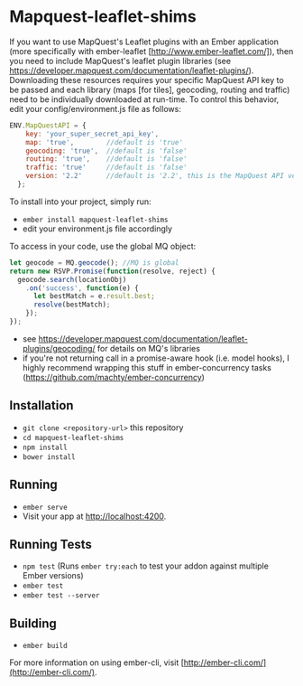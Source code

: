 # Mapquest-leaflet-shims

If you want to use MapQuest's Leaflet plugins with an Ember application (more specifically with ember-leaflet [http://www.ember-leaflet.com/]),
then you need to include MapQuest's leaflet plugin libraries (see https://developer.mapquest.com/documentation/leaflet-plugins/). Downloading these resources requires your specific
MapQuest API key to be passed and each library (maps [for tiles], geocoding, routing and traffic) need to be individually downloaded at run-time. To control this behavior, edit your config/environment.js file as follows:

```javascript
ENV.MapQuestAPI = {
    key: 'your_super_secret_api_key',
    map: 'true',        //default is 'true'
    geocoding: 'true',  //default is 'false'
    routing: 'true',    //default is 'false'
    traffic: 'true'     //default is 'false'
    version: '2.2'      //default is '2.2', this is the MapQuest API version number to use.
  };
```

To install into your project, simply run:

* `ember install mapquest-leaflet-shims`
* edit your environment.js file accordingly

To access in your code, use the global MQ object:

```javascript
let geocode = MQ.geocode(); //MQ is global
return new RSVP.Promise(function(resolve, reject) {
  geocode.search(locationObj)
    .on('success', function(e) {
      let bestMatch = e.result.best;
      resolve(bestMatch);
    });
});
```

 * see https://developer.mapquest.com/documentation/leaflet-plugins/geocoding/ for details on MQ's libraries
 * if you're not returning call in a promise-aware hook (i.e. model hooks), I highly recommend wrapping this stuff in ember-concurrency tasks (https://github.com/machty/ember-concurrency)

## Installation

* `git clone <repository-url>` this repository
* `cd mapquest-leaflet-shims`
* `npm install`
* `bower install`

## Running

* `ember serve`
* Visit your app at [http://localhost:4200](http://localhost:4200).

## Running Tests

* `npm test` (Runs `ember try:each` to test your addon against multiple Ember versions)
* `ember test`
* `ember test --server`

## Building

* `ember build`

For more information on using ember-cli, visit [http://ember-cli.com/](http://ember-cli.com/).
